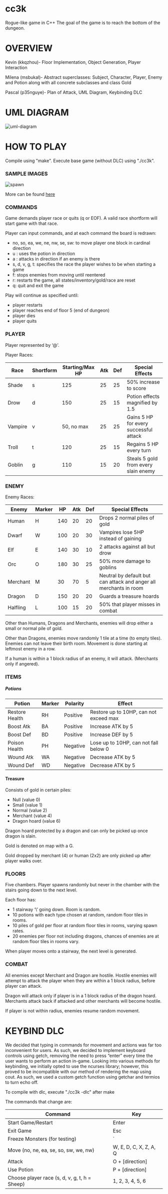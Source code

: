 # cc3k
Rogue-like game in C++
The goal of the game is to reach the bottom of the dungeon.

# OVERVIEW

Kevin (kkqzhou)- Floor Implementation, Object Generation, Player Interaction

Milena (msbukal)- Abstract superclasses: Subject, Character, Player, Enemy and Potion along with all concrete subclasses and class Gold

Pascal (p35nguye)- Plan of Attack, UML Diagram, Keybinding DLC

# UML DIAGRAM
![uml-diagram](/cc3k_UML.png)

# HOW TO PLAY

Compile using "make". Execute base game (without DLC) using "./cc3k".

### SAMPLE IMAGES
![spawn](/sample_images/2-spawn.JPG)

More can be found [here](/sample_images)

### COMMANDS

Game demands player race or quits (q or EOF). A valid race shortform will start game with that race.

Player can input commands, and at each command the board is redrawn:
- no, so, ea, we, ne, nw, se, sw: to move player one block in cardinal direction
- u <direction>: uses the potion in direction
- a <direction>: attacks in direction if an enemy is there
- s, d, v, g, t: specifies the race the player wishes to be when starting a game
- f: stops enemies from moving until reentered
- r: restarts the game, all states/inventory/gold/race are reset
- q: quit and exit the game

Play will continue as specified until:
- player restarts
- player reaches end of floor 5 (end of dungeon)
- player dies
- player quits

### PLAYER
Player represented by ‘@’.

Player Races:

| Race | Shortform | Starting/Max HP | Atk | Def | Special Effects |
| ---- | --------- | --------------- | --- | --- | --------------- |
| Shade | s | 125 | 25 | 25 | 50% increase to score |
| Drow | d | 150 | 25 | 15 | Potion effects magnified by 1.5 |
| Vampire | v | 50, no max | 25 | 25 | Gains 5 HP for every successful attack |
| Troll | t | 120 | 25 | 15 | Regains 5 HP every turn | 
| Goblin | g | 110 | 15 | 20 | Steals 5 gold from every slain enemy |

### ENEMY
Enemy Races:

| Enemy | Marker | HP | Atk | Def | Special Effects |
| ----- | ------ | -- | --- | --- | --------------- |
| Human | H | 140 | 20 | 20 | Drops 2 normal piles of gold |
| Dwarf | W | 100 | 20 | 30 | Vampires lose 5HP instead of gaining |
| Elf | E | 140 | 30 | 10 | 2 attacks against all but drow |
| Orc | O | 180 | 30 | 25 | 50% more damage to goblins |
| Merchant | M | 30 | 70 | 5 | Neutral by default but can attack and anger all merchants in room |
| Dragon | D | 150 | 20 | 20 | Guards a treasure hoards |
| Halfling | L | 100 | 15 | 20 | 50% that player misses in combat |

Other than Humans, Dragons and Merchants, enemies will drop either a small or normal pile of gold.

Other than Dragons, enemies move randomly 1 tile at a time (to empty tiles). Enemies can not leave their birth room. Movement is done starting at leftmost enemy in a row.

If a human is within a 1 block radius of an enemy, it will attack. (Merchants only if angered).

### ITEMS

##### Potions

| Potion | Marker | Polarity | Effect | 
| ------ | ------ | -------- | ------ |
| Restore Health | RH | Positive | Restore up to 10HP, can not exceed max |
| Boost Atk | BA | Positive | Increase ATK by 5 |
| Boost Def | BD | Positive | Increase DEF by 5 |
| Poison Health | PH | Negative | Lose up to 10HP, can not fall below 0 |
| Wound Atk | WA | Negative | Decrease ATK by 5 | 
| Wound Def | WD | Negative | Decrease ATK by 5 |

#### Treasure
Consists of gold in certain piles: 
- Null (value 0)
- Small (value 1)
- Normal (value 2)
- Merchant (value 4)
- Dragon hoard (value 6)

Dragon hoard protected by a dragon and can only be picked up once dragon is slain.

Gold is denoted on map with a G. 

Gold dropped by merchant (4) or human (2x2) are only picked up after player walks over.

### FLOORS
Five chambers. Player spawns randomly but never in the chamber with the stairs going down to the next level.

Each floor has:
- 1 stairway ‘\’ going down. Room is random.
- 10 potions with each type chosen at random, random floor tiles in rooms.
- 10 piles of gold per floor at random floor tiles in rooms, varying spawn rates.
- 20 enemies per floor not including dragons, chances of enemies are at random floor tiles in rooms vary.
        
When player moves onto a stairway, the next level is generated.

### COMBAT
All enemies except Merchant and Dragon are hostile. Hostile enemies will attempt to attack the player when they are within a 1 block radius, before player can attack. 

Dragon will attack only if player is in a 1 block radius of the dragon hoard. Merchants attack back if attacked and other merchants will become hostile.

If player is not within radius, enemies resume random movement.

# KEYBIND DLC
We decided that typing in commands for movement and actions was far too inconvenient for users. As such, we decided to implement keyboard controls using getch, removing the need to press “enter” every time the user wants to perform an action in-game. Looking into various methods for keybinding, we initially opted to use the ncurses library; however, this proved to be incompatible with our method of rendering the map using cout. As such, we used a custom getch function using getchar and termios to turn echo off. 

To compile with dlc, execute "./cc3k -dlc" after make

The commands that change are:

| Command | Key |
| ------- | --- |
| Start Game/Restart | Enter |
| Exit Game | Esc |
| Freeze Monsters (for testing) | ` |
| Move (no, ne, ea, se, so, sw, we, nw) | W, E, D, C, X, Z, A, Q |
| Attack | O + [direction] |
| Use Potion | P + [direction] |
| Choose player race (s, d, v, g, t, h = Sheep) | 1, 2, 3, 4, 5, 6 |
